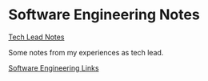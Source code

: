 # Software Engineering Notes

[Tech Lead Notes](./tech-lead/README.md)

Some notes from my experiences as tech lead.

[Software Engineering Links](./various-links.md)
